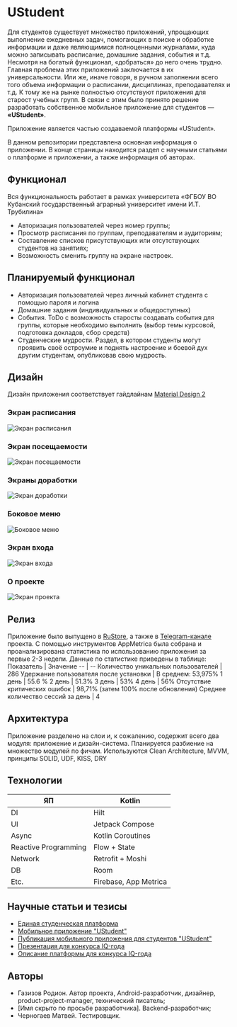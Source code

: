 # UStudent

Для студентов существует множество приложений, упрощающих выполнение ежедневных задач, помогающих в поиске и обработке информации и даже являющимися полноценными журналами, куда можно записывать расписание, домашние задания, события и т.д. Несмотря на богатый функционал, «добраться» до него очень трудно. Главная проблема этих приложений заключается в их универсальности. Или же, иначе говоря, в ручном заполнении всего того объема информации о расписании, дисциплинах, преподавателях и т.д. К тому же на рынке полностью отсутствуют приложения для старост учебных групп. В связи с этим было принято решение разработать собственное мобильное приложение для студентов — **«UStudent»**. 

Приложение является частью создаваемой платформы «UStudent».

В данном репозитории представлена основная информация о приложении. В конце страницы находится раздел с научными статьями о платформе и приложении, а также информация об авторах.

## Функционал

Вся функциональность работает в рамках университета «ФГБОУ ВО Кубанский государственный аграрный университет имени И.Т. Трубилина»
- Авторизация пользователей через номер группы;
- Просмотр расписания по группам, преподавателям и аудиториям;
- Составление списков присутствующих или отсутствующих студентов на занятиях;
- Возможность сменить группу на экране настроек.

## Планируемый функционал

- Авторизация пользователей через личный кабинет студента с помощью пароля и логина
- Домашние задания (индивидуальных и общедоступных)
- События. ToDo с возможность старосты создавать события для группы, которые необходимо выполнить (выбор темы курсовой, подготовка докладов, сбор средств)
- Студенческие мудрости. Раздел, в котором студенты могут проявить своё остроумие и поднять настроение и боевой дух другим студентам, опубликовав свою мудрость.

## Дизайн

Дизайн приложения соответствует гайдлайнам [Material Design 2](https://m2.material.io/design/guidelines-overview)

### Экран расписания

![Экран расписания](/assets/schedule.png "Расписание")

### Экран посещаемости

![Экран посещаемости](/assets/attendance.png "Посещаемость")

### Экраны доработки
![Экран доработки](/assets/in-works.png "Доработка")
### Боковое меню

![Боковое меню](/assets/sidenav.png "Меню")

### Экран входа
![Экран входа](/assets/login.png "Вход")
### О проекте
![Экран проекта](/assets/about-project.png "Проект")
## Релиз

Приложение было выпущено в [RuStore](https://apps.rustore.ru/app/ru.ustudentplatform.ustudent), а также в [Telegram-канале](https://t.me/ustudentapp) проекта.
С помощью инструментов AppMetrica была собрана и проанализирована статистика по использованию приложения за первые 2-3 недели.
Данные по статистике приведены в таблице:
Показатель | Значение
-- | --
Количество уникальных пользователей | 286
Удержание пользователя после установки | В среднем: 53,975%
1 день | 55.6 %
2 день | 51.3%
3 день | 53%
4 день | 56%
Отсутствие критических ошибок | 98,71% (затем 100% после обновления)
Среднее количество сессий за день | 4

## Архитектура

Приложение разделено на слои и, к сожалению, содержит всего два модуля: приложение и дизайн-система. Планируется разбиение на множество модулей по фичам. Используются Clean Architecture, MVVM, принципы SOLID, UDF, KISS, DRY

## Технологии

ЯП | Kotlin
-- | --
DI | Hilt
UI | Jetpack Compose
Async | Kotlin Coroutines
Reactive Programming | Flow + State
Network | Retrofit + Moshi
DB | Room
Etc. | Firebase, App Metrica

## Научные статьи и тезисы

- [Единая студенческая платформа](articles/единая_студенческая_платформа.docx)
- [Мобильное приложение "UStudent"](articles/мобильное_приложение_ustudent.docx)
- [Публикация мобильного приложения для студентов "UStudent"](/articles/публикация.docx)
- [Презентация для конкурса IQ-года](iq/презентация.pdf)
- [Описание платформы для конкурса IQ-года](iq/платформа.docx)

## Авторы
- Газизов Родион. Автор проекта, Android-разработчик, дизайнер, product-project-manager, технический писатель;
- \[Имя скрыто по просьбе разработчика\]. Backend-разработчик;
- Черногаев Матвей. Тестировщик.